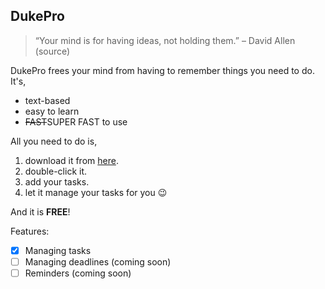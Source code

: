 ## **DukePro**
> “Your mind is for having ideas, not holding them.” – David Allen (source)

DukePro frees your mind from having to remember things you need to do. It's,

- text-based
- easy to learn
- ~~FAST~~SUPER FAST to use

All you need to do is,

1. download it from [here](https://github.com/Hwww23/ip).
2. double-click it.
3. add your tasks.
4. let it manage your tasks for you 😉

And it is **FREE**!

Features:

- [x] Managing tasks 
- [ ] Managing deadlines (coming soon) 
- [ ] Reminders (coming soon)
